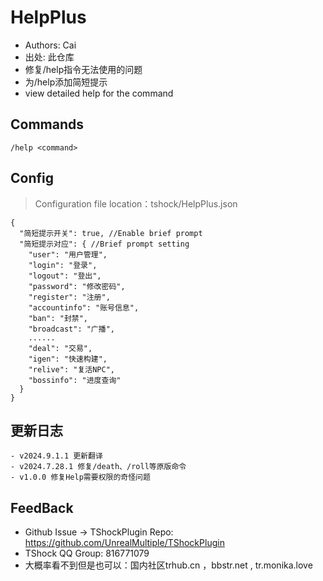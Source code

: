 # HelpPlus

- Authors: Cai
- 出处: 此仓库
- 修复/help指令无法使用的问题
- 为/help添加简短提示
- view detailed help for the command

## Commands

```
/help <command>
```

## Config

> Configuration file location：tshock/HelpPlus.json

```json5
{
  "简短提示开关": true, //Enable brief prompt
  "简短提示对应": { //Brief prompt setting
    "user": "用户管理",
    "login": "登录",
    "logout": "登出",
    "password": "修改密码",
    "register": "注册",
    "accountinfo": "账号信息",
    "ban": "封禁",
    "broadcast": "广播",
    ......
    "deal": "交易",
    "igen": "快速构建",
    "relive": "复活NPC",
    "bossinfo": "进度查询"
  }
}
```

## 更新日志

```
- v2024.9.1.1 更新翻译
- v2024.7.28.1 修复/death、/roll等原版命令
- v1.0.0 修复Help需要权限的奇怪问题
```

## FeedBack

- Github Issue -> TShockPlugin Repo: https://github.com/UnrealMultiple/TShockPlugin
- TShock QQ Group: 816771079
- 大概率看不到但是也可以：国内社区trhub.cn ，bbstr.net , tr.monika.love
